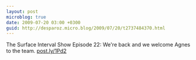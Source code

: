 ```yaml
---
layout: post
microblog: true
date: 2009-07-20 03:00 +0300
guid: http://desparoz.micro.blog/2009/07/20/t2737484370.html
---
```

The Surface Interval Show Episode 22: We're back and we welcome Agnes 	to the team. [post.ly/1Pd2](http://post.ly/1Pd2)
